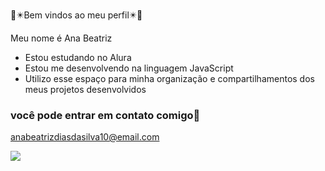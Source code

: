 💙✴️Bem vindos ao meu perfil✴️💙

Meu nome é Ana Beatriz

- Estou estudando no Alura
- Estou me desenvolvendo na linguagem JavaScript
- Utilizo esse espaço para minha organização e compartilhamentos dos meus projetos desenvolvidos

### você pode entrar em contato comigo📧

anabeatrizdiasdasilva10@email.com


![](https://media1.tenor.com/m/k-fMtW1jgowAAAAC/the-weeknd-the-weeknd-blow-kiss.gif)
